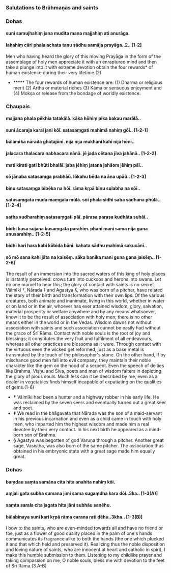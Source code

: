 ### Salutations to Brāhmaṇas and saints

### Dohas

#### suni samujhahiṃ jana mudita mana majjahiṃ ati anurāga.
#### lahahiṃ cāri phala achata tanu sādhu samāja prayāga..2.. [1-2]

Men who having heard the glory of this moving Prayāga in the form of the assemblage of holy men appreciate it with an enraptured mind and then take a plunge into it with extreme devotion obtain the four rewards* of human existence during their very lifetime.(2)

- ***** The four rewards of human existence are: (1) Dharma or religious merit (2) Artha or material riches (3) Kāma or sensuous enjoyment and (4) Mokṣa or release from the bondage of worldly existence.

### Chaupais

#### majjana phala pēkhia tatakālā. kāka hōhiṃ pika bakau marālā..
#### suni ācaraja karai jani kōī. satasaṃgati mahimā nahiṃ gōī.. [1-2-1]
#### bālamīka nārada ghaṭajōnī. nija nija mukhani kahī nija hōnī..
#### jalacara thalacara nabhacara nānā. jē jaḍa cētana jīva jahānā.. [1-2-2]
#### mati kīrati gati bhūti bhalāī. jaba jēhiṃ jatana jahāom jēhiṃ pāī..
#### sō jānaba satasaṃga prabhāū. lōkahu bēda na āna upāū.. [1-2-3]
#### binu satasaṃga bibēka na hōī. rāma kṛpā binu sulabha na sōī..
#### satasaṃgata muda maṃgala mūlā. sōi phala sidhi saba sādhana phūlā.. [1-2-4]
#### saṭha sudharahiṃ satasaṃgati pāī. pārasa parasa kudhāta suhāī..
#### bidhi basa sujana kusaṃgata parahīṃ. phani mani sama nija guna anusarahīṃ.. [1-2-5]
#### bidhi hari hara kabi kōbida bānī. kahata sādhu mahimā sakucānī..
#### sō mō sana kahi jāta na kaisēṃ. sāka banika mani guna gana jaisēṃ.. [1-2-6]

The result of an immersion into the sacred waters of this king of holy places is instantly perceived: crows turn into cuckoos and herons into swans. Let no one marvel to hear this; the glory of contact with saints is no secret. Vālmīki †, Nārada ‡ and Agastya §, who was born of a pitcher, have related the story of their birth and transformation with their own lips. Of the various creatures, both animate and inanimate, living in this world, whether in water or on land or in the air, whoever has ever attained wisdom, glory, salvation, material prosperity or welfare anywhere and by any means whatsoever, know it to be the result of association with holy men; there is no other means either in the world or in the Vedas. Wisdom dawns not without association with saints and such association cannot be easily had without the grace of Śrī Rāma. Contact with noble souls is the root of joy and blessings; it constitutes the very fruit and fulfilment of all endeavours, whereas all other practices are blossoms as it were. Through contact with the virtuous even the wicked get reformed, just as a base metal is transmuted by the touch of the philosopher's stone. On the other hand, if by mischance good men fall into evil company, they maintain their noble character like the gem on the hood of a serpent. Even the speech of deities like Brahma, Viṣṇu and Śiva, poets and men of wisdom falters in depicting the glory of pious souls. Much less can it be described by me, even as a dealer in vegetables finds himself incapable of expatiating on the qualities of gems.(1-6)

- **†** Vālmīki had been a hunter and a highway robber in his early life. He was reclaimed by the seven seers and eventually turned out a great seer and poet.
- **‡** We read in the bhāgavata that Nārada was the son of a maid-servant in his previous incarnation and even as a child came in touch with holy men, who imparted him the highest wisdom and made him a real devotee by their very contact. In his next birth he appeared as a mind-born son of Brahma.
- **§** Agastya was begotten of god Varuṇa through a pitcher. Another great sage, Vasiṣṭha, was also born of the same pitcher. The association thus obtained in his embryonic state with a great sage made him equally great.

### Dohas

#### baṃdau saṃta samāna cita hita anahita nahiṃ kōi.
#### aṃjali gata subha sumana jimi sama sugaṃdha kara dōi..3ka.. [1-3(A)]
#### saṃta sarala cita jagata hita jāni subhāu sanēhu.
#### bālabinaya suni kari kṛpā rāma carana rati dēhu..3kha.. [1-3(B)]

I bow to the saints, who are even-minded towards all and have no friend or foe, just as a flower of good quality placed in the palm of one's hands communicates its fragrance alike to both the hands (the one which plucked it and that which held and preserved it). Realizing thus the noble disposition and loving nature of saints, who are innocent at heart and catholic in spirit, I make this humble submission to them. Listening to my childlike prayer and taking compassion on me, O noble souls, bless me with devotion to the feet of Śrī Rāma.(3 A-B)